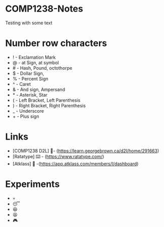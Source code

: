 # COMP1238-Notes

Testing with some text

# Number row characters
- \! - Exclamation Mark
- \@ - at Sign, at symbol 
- \# - Hash, Pound, octothorpe
- \$ - Dollar Sign, 
- \% - Percent Sign 
- \^ - Caret 
- \& - And sign, Ampersand 
- \* - Asterisk, Star
- \( - Left Bracket, Left Parenthesis 
- \) - Right Bracket, Right Parenthesis 
- \_ - Underscore
- \+ - Plus sign

# Links
-  [COMP1238 D2L] 📖- (https://learn.georgebrown.ca/d2l/home/291663)
-  [Ratatype] ⌨️ - (https://www.ratatype.com/) 
-  [Atklass] 🏫 -(https://app.atklass.com/members/l/dashboard)



# Experiments
- 💀
- 😴
- 😆
- 😫
- 🎮
